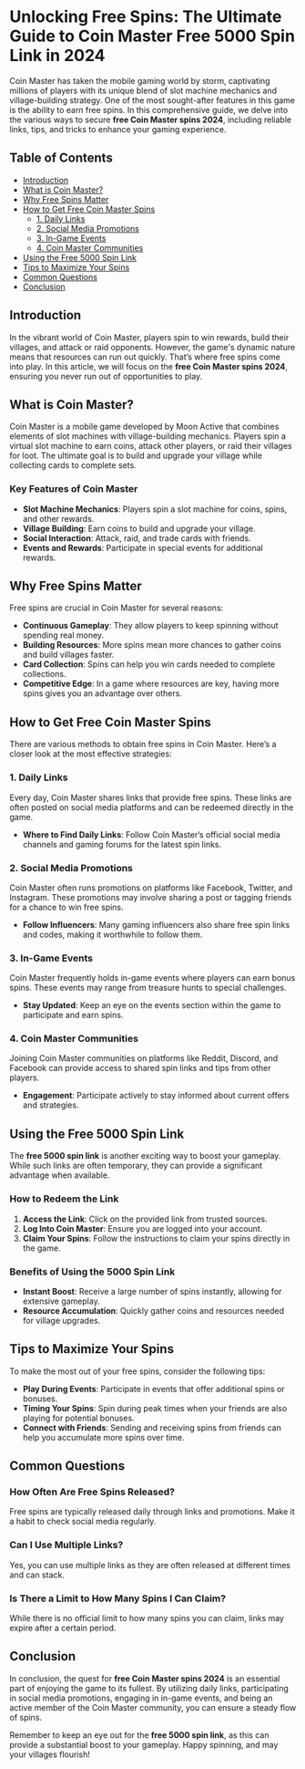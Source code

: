 # Unlocking Free Spins: The Ultimate Guide to Coin Master Free 5000 Spin Link in 2024

Coin Master has taken the mobile gaming world by storm, captivating millions of players with its unique blend of slot machine mechanics and village-building strategy. One of the most sought-after features in this game is the ability to earn free spins. In this comprehensive guide, we delve into the various ways to secure **free Coin Master spins 2024**, including reliable links, tips, and tricks to enhance your gaming experience.

## Table of Contents

- [Introduction](#introduction)
- [What is Coin Master?](#what-is-coin-master)
- [Why Free Spins Matter](#why-free-spins-matter)
- [How to Get Free Coin Master Spins](#how-to-get-free-coin-master-spins)
  - [1. Daily Links](#1-daily-links)
  - [2. Social Media Promotions](#2-social-media-promotions)
  - [3. In-Game Events](#3-in-game-events)
  - [4. Coin Master Communities](#4-coin-master-communities)
- [Using the Free 5000 Spin Link](#using-the-free-5000-spin-link)
- [Tips to Maximize Your Spins](#tips-to-maximize-your-spins)
- [Common Questions](#common-questions)
- [Conclusion](#conclusion)

## Introduction

In the vibrant world of Coin Master, players spin to win rewards, build their villages, and attack or raid opponents. However, the game's dynamic nature means that resources can run out quickly. That’s where free spins come into play. In this article, we will focus on the **free Coin Master spins 2024**, ensuring you never run out of opportunities to play.

## What is Coin Master?

Coin Master is a mobile game developed by Moon Active that combines elements of slot machines with village-building mechanics. Players spin a virtual slot machine to earn coins, attack other players, or raid their villages for loot. The ultimate goal is to build and upgrade your village while collecting cards to complete sets. 

### Key Features of Coin Master

- **Slot Machine Mechanics**: Players spin a slot machine for coins, spins, and other rewards.
- **Village Building**: Earn coins to build and upgrade your village.
- **Social Interaction**: Attack, raid, and trade cards with friends.
- **Events and Rewards**: Participate in special events for additional rewards.

## Why Free Spins Matter

Free spins are crucial in Coin Master for several reasons:

- **Continuous Gameplay**: They allow players to keep spinning without spending real money.
- **Building Resources**: More spins mean more chances to gather coins and build villages faster.
- **Card Collection**: Spins can help you win cards needed to complete collections.
- **Competitive Edge**: In a game where resources are key, having more spins gives you an advantage over others.

## How to Get Free Coin Master Spins

There are various methods to obtain free spins in Coin Master. Here’s a closer look at the most effective strategies:

### 1. Daily Links

Every day, Coin Master shares links that provide free spins. These links are often posted on social media platforms and can be redeemed directly in the game. 

- **Where to Find Daily Links**: Follow Coin Master’s official social media channels and gaming forums for the latest spin links.

### 2. Social Media Promotions

Coin Master often runs promotions on platforms like Facebook, Twitter, and Instagram. These promotions may involve sharing a post or tagging friends for a chance to win free spins.

- **Follow Influencers**: Many gaming influencers also share free spin links and codes, making it worthwhile to follow them.

### 3. In-Game Events

Coin Master frequently holds in-game events where players can earn bonus spins. These events may range from treasure hunts to special challenges.

- **Stay Updated**: Keep an eye on the events section within the game to participate and earn spins.

### 4. Coin Master Communities

Joining Coin Master communities on platforms like Reddit, Discord, and Facebook can provide access to shared spin links and tips from other players.

- **Engagement**: Participate actively to stay informed about current offers and strategies.

## Using the Free 5000 Spin Link

The **free 5000 spin link** is another exciting way to boost your gameplay. While such links are often temporary, they can provide a significant advantage when available.

### How to Redeem the Link

1. **Access the Link**: Click on the provided link from trusted sources.
2. **Log Into Coin Master**: Ensure you are logged into your account.
3. **Claim Your Spins**: Follow the instructions to claim your spins directly in the game.

### Benefits of Using the 5000 Spin Link

- **Instant Boost**: Receive a large number of spins instantly, allowing for extensive gameplay.
- **Resource Accumulation**: Quickly gather coins and resources needed for village upgrades.

## Tips to Maximize Your Spins

To make the most out of your free spins, consider the following tips:

- **Play During Events**: Participate in events that offer additional spins or bonuses.
- **Timing Your Spins**: Spin during peak times when your friends are also playing for potential bonuses.
- **Connect with Friends**: Sending and receiving spins from friends can help you accumulate more spins over time.

## Common Questions

### How Often Are Free Spins Released?

Free spins are typically released daily through links and promotions. Make it a habit to check social media regularly.

### Can I Use Multiple Links?

Yes, you can use multiple links as they are often released at different times and can stack.

### Is There a Limit to How Many Spins I Can Claim?

While there is no official limit to how many spins you can claim, links may expire after a certain period.

## Conclusion

In conclusion, the quest for **free Coin Master spins 2024** is an essential part of enjoying the game to its fullest. By utilizing daily links, participating in social media promotions, engaging in in-game events, and being an active member of the Coin Master community, you can ensure a steady flow of spins. 

Remember to keep an eye out for the **free 5000 spin link**, as this can provide a substantial boost to your gameplay. Happy spinning, and may your villages flourish!
